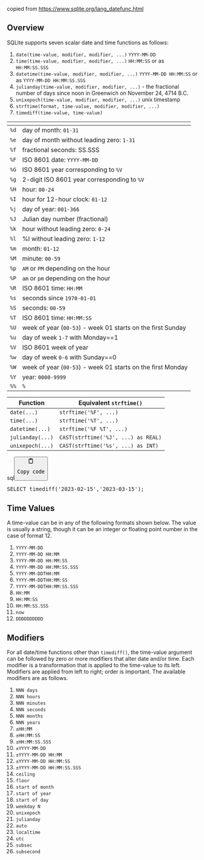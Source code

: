 <p>copied from <a href="https://www.sqlite.org/lang_datefunc.html">https://www.sqlite.org/lang_datefunc.html</a></p>
<h2>Overview</h2>
<p>SQLite supports seven scalar date and time functions as follows:</p>
<ol>
<li><code>date(time-value, modifier, modifier, ...)</code>  <code>YYYY-MM-DD</code></li>
<li><code>time(time-value, modifier, modifier, ...)</code>  <code>HH:MM:SS</code> or as <code>HH:MM:SS.SSS</code></li>
<li><code>datetime(time-value, modifier, modifier, ...)</code>  <code>YYYY-MM-DD HH:MM:SS</code> or as <code>YYYY-MM-DD HH:MM:SS.SSS</code></li>
<li><code>julianday(time-value, modifier, modifier, ...)</code>  - the fractional number of days since noon in Greenwich on November 24, 4714 B.C.</li>
<li><code>unixepoch(time-value, modifier, modifier, ...)</code>  unix timestamp</li>
<li><code>strftime(format, time-value, modifier, modifier, ...)</code></li>
<li><code>timediff(time-value, time-value)</code></li>
</ol>
<table>
<thead>
<tr>
<th></th>
<th></th>
</tr>
</thead>
<tbody>
<tr>
<td><code>%d</code></td>
<td>day of month: <code>01-31</code></td>
</tr>
<tr>
<td><code>%e</code></td>
<td>day of month without leading zero: <code>1-31</code></td>
</tr>
<tr>
<td><code>%f</code></td>
<td>fractional seconds: SS.SSS</td>
</tr>
<tr>
<td><code>%F</code></td>
<td>ISO 8601 date: <code>YYYY-MM-DD</code></td>
</tr>
<tr>
<td><code>%G</code></td>
<td>ISO 8601 year corresponding to <code>%V</code></td>
</tr>
<tr>
<td><code>%g</code></td>
<td>2-digit ISO 8601 year corresponding to <code>%V</code></td>
</tr>
<tr>
<td><code>%H</code></td>
<td>hour: <code>00-24</code></td>
</tr>
<tr>
<td><code>%I</code></td>
<td>hour for 12-hour clock: <code>01-12</code></td>
</tr>
<tr>
<td><code>%j</code></td>
<td>day of year: <code>001-366</code></td>
</tr>
<tr>
<td><code>%J</code></td>
<td>Julian day number (fractional)</td>
</tr>
<tr>
<td><code>%k</code></td>
<td>hour without leading zero: <code>0-24</code></td>
</tr>
<tr>
<td><code>%l</code></td>
<td>%I without leading zero: <code>1-12</code></td>
</tr>
<tr>
<td><code>%m</code></td>
<td>month: <code>01-12</code></td>
</tr>
<tr>
<td><code>%M</code></td>
<td>minute: <code>00-59</code></td>
</tr>
<tr>
<td><code>%p</code></td>
<td><code>AM</code> or <code>PM</code> depending on the hour</td>
</tr>
<tr>
<td><code>%P</code></td>
<td><code>am</code> or <code>pm</code> depending on the hour</td>
</tr>
<tr>
<td><code>%R</code></td>
<td>ISO 8601 time: <code>HH:MM</code></td>
</tr>
<tr>
<td><code>%s</code></td>
<td>seconds since <code>1970-01-01</code></td>
</tr>
<tr>
<td><code>%S</code></td>
<td>seconds: <code>00-59</code></td>
</tr>
<tr>
<td><code>%T</code></td>
<td>ISO 8601 time: <code>HH:MM:SS</code></td>
</tr>
<tr>
<td><code>%U</code></td>
<td>week of year (<code>00-53</code>) - week 01 starts on the first Sunday</td>
</tr>
<tr>
<td><code>%u</code></td>
<td>day of week <code>1-7</code> with Monday==1</td>
</tr>
<tr>
<td><code>%V</code></td>
<td>ISO 8601 week of year</td>
</tr>
<tr>
<td><code>%w</code></td>
<td>day of week <code>0-6</code> with Sunday==0</td>
</tr>
<tr>
<td><code>%W</code></td>
<td>week of year (<code>00-53</code>) - week 01 starts on the first Monday</td>
</tr>
<tr>
<td><code>%Y</code></td>
<td>year: <code>0000-9999</code></td>
</tr>
<tr>
<td><code>%%</code></td>
<td><code>%</code></td>
</tr>
</tbody>
</table>
<table>
<thead>
<tr>
<th>Function</th>
<th>Equivalent <code>strftime()</code></th>
</tr>
</thead>
<tbody>
<tr>
<td><code>date(...)</code></td>
<td><code>strftime('%F', ...)</code></td>
</tr>
<tr>
<td><code>time(...)</code></td>
<td><code>strftime('%T', ...)</code></td>
</tr>
<tr>
<td><code>datetime(...)</code></td>
<td><code>strftime('%F %T', ...)</code></td>
</tr>
<tr>
<td><code>julianday(...)</code></td>
<td><code>CAST(strftime('%J', ...) as REAL)</code></td>
</tr>
<tr>
<td><code>unixepoch(...)</code></td>
<td><code>CAST(strftime('%s', ...) as INT)</code></td>
</tr>
</tbody>
</table>
<div class="code-element"><div class="lang-line"><text>sql</text><button class="copy-button" onclick="copyCode(this)"><svg aria-hidden="true" xmlns="http://www.w3.org/2000/svg" width="16" height="16" fill="none" viewBox="0 0 24 24"><path stroke="currentColor" stroke-linecap="round" stroke-linejoin="round" stroke-width="2" d="M15 4h3a1 1 0 0 1 1 1v15a1 1 0 0 1-1 1H6a1 1 0 0 1-1-1V5a1 1 0 0 1 1-1h3m0 3h6m-5-4v4h4V3h-4Z"/></svg><pre>Copy code</pre></button></div><div class="code"><div class="highlight"><pre><span></span><span class="k">SELECT</span><span class="w"> </span><span class="n">timediff</span><span class="p">(</span><span class="s1">&#39;2023-02-15&#39;</span><span class="p">,</span><span class="s1">&#39;2023-03-15&#39;</span><span class="p">);</span>
</pre></div></div></div>

<h2>Time Values</h2>
<p>A time-value can be in any of the following formats shown below.
The value is usually a string, though it can be an integer or floating point number in the case of format 12.</p>
<ol>
<li><code>YYYY-MM-DD</code></li>
<li><code>YYYY-MM-DD HH:MM</code></li>
<li><code>YYYY-MM-DD HH:MM:SS</code></li>
<li><code>YYYY-MM-DD HH:MM:SS.SSS</code></li>
<li><code>YYYY-MM-DDTHH:MM</code></li>
<li><code>YYYY-MM-DDTHH:MM:SS</code></li>
<li><code>YYYY-MM-DDTHH:MM:SS.SSS</code></li>
<li><code>HH:MM</code></li>
<li><code>HH:MM:SS</code></li>
<li><code>HH:MM:SS.SSS</code></li>
<li><code>now</code></li>
<li><code>DDDDDDDDDD</code></li>
</ol>
<h2>Modifiers</h2>
<p>For all date/time functions other than <code>timediff()</code>, the time-value argument can be followed by zero or more modifiers that alter date and/or time.
Each modifier is a transformation that is applied to the time-value to its left.
Modifiers are applied from left to right; order is important.
The available modifiers are as follows.</p>
<ol>
<li><code>NNN days</code></li>
<li><code>NNN hours</code></li>
<li><code>NNN minutes</code></li>
<li><code>NNN seconds</code></li>
<li><code>NNN months</code></li>
<li><code>NNN years</code></li>
<li><code>±HH:MM</code></li>
<li><code>±HH:MM:SS</code></li>
<li><code>±HH:MM:SS.SSS</code></li>
<li><code>±YYYY-MM-DD</code></li>
<li><code>±YYYY-MM-DD HH:MM</code></li>
<li><code>±YYYY-MM-DD HH:MM:SS</code></li>
<li><code>±YYYY-MM-DD HH:MM:SS.SSS</code></li>
<li><code>ceiling</code></li>
<li><code>floor</code></li>
<li><code>start of month</code></li>
<li><code>start of year</code></li>
<li><code>start of day</code></li>
<li><code>weekday N</code></li>
<li><code>unixepoch</code></li>
<li><code>julianday</code></li>
<li><code>auto</code></li>
<li><code>localtime</code></li>
<li><code>utc</code></li>
<li><code>subsec</code></li>
<li><code>subsecond</code></li>
</ol>